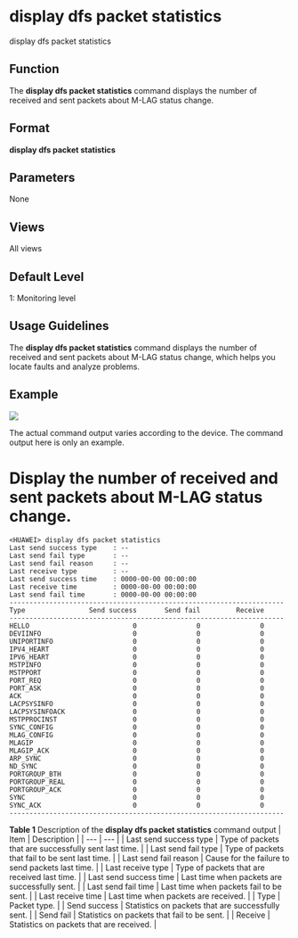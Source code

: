 display dfs packet statistics
=============================

display dfs packet statistics

Function
--------



The **display dfs packet statistics** command displays the number of received and sent packets about M-LAG status change.




Format
------

**display dfs packet statistics**


Parameters
----------

None

Views
-----

All views


Default Level
-------------

1: Monitoring level


Usage Guidelines
----------------

The **display dfs packet statistics** command displays the number of received and sent packets about M-LAG status change, which helps you locate faults and analyze problems.


Example
-------

![](../public_sys-resources/note_3.0-en-us.png) 

The actual command output varies according to the device. The command output here is only an example.


# Display the number of received and sent packets about M-LAG status change.
```
<HUAWEI> display dfs packet statistics
Last send success type    : --
Last send fail type       : --
Last send fail reason     : --
Last receive type         : --
Last send success time    : 0000-00-00 00:00:00
Last receive time         : 0000-00-00 00:00:00
Last send fail time       : 0000-00-00 00:00:00
---------------------------------------------------------------------
Type                Send success       Send fail         Receive
---------------------------------------------------------------------
HELLO                          0               0               0
DEVIINFO                       0               0               0
UNIPORTINFO                    0               0               0
IPV4_HEART                     0               0               0
IPV6_HEART                     0               0               0
MSTPINFO                       0               0               0
MSTPPORT                       0               0               0
PORT_REQ                       0               0               0
PORT_ASK                       0               0               0
ACK                            0               0               0
LACPSYSINFO                    0               0               0
LACPSYSINFOACK                 0               0               0
MSTPPROCINST                   0               0               0
SYNC_CONFIG                    0               0               0
MLAG_CONFIG                    0               0               0
MLAGIP                         0               0               0
MLAGIP_ACK                     0               0               0
ARP_SYNC                       0               0               0
ND_SYNC                        0               0               0
PORTGROUP_BTH                  0               0               0
PORTGROUP_REAL                 0               0               0
PORTGROUP_ACK                  0               0               0
SYNC                           0               0               0
SYNC_ACK                       0               0               0
---------------------------------------------------------------------

```

**Table 1** Description of the **display dfs packet statistics** command output
| Item | Description |
| --- | --- |
| Last send success type | Type of packets that are successfully sent last time. |
| Last send fail type | Type of packets that fail to be sent last time. |
| Last send fail reason | Cause for the failure to send packets last time. |
| Last receive type | Type of packets that are received last time. |
| Last send success time | Last time when packets are successfully sent. |
| Last send fail time | Last time when packets fail to be sent. |
| Last receive time | Last time when packets are received. |
| Type | Packet type. |
| Send success | Statistics on packets that are successfully sent. |
| Send fail | Statistics on packets that fail to be sent. |
| Receive | Statistics on packets that are received. |